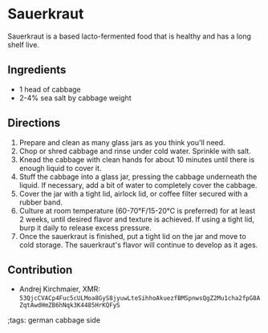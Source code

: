 # Sauerkraut

Sauerkraut is a based lacto-fermented food that is healthy and has a long shelf live.

## Ingredients

- 1 head of cabbage
- 2-4% sea salt by cabbage weight

## Directions

1. Prepare and clean as many glass jars as you think you'll need.
2. Chop or shred cabbage and rinse under cold water. Sprinkle with salt.
3. Knead the cabbage with clean hands for about 10 minutes until there is enough liquid to cover it.
4. Stuff the cabbage into a glass jar, pressing the cabbage underneath the liquid. If necessary, add a bit of water to completely cover the cabbage.
5. Cover the jar with a tight lid, airlock lid, or coffee filter secured with a rubber band.
6. Culture at room temperature (60-70°F/15-20°C is preferred) for at least 2 weeks, until desired flavor and texture is achieved. If using a tight lid, burp it daily to release excess pressure.
7. Once the sauerkraut is finished, put a tight lid on the jar and move to cold storage. The sauerkraut's flavor will continue to develop as it ages.

## Contribution

- Andrej Kirchmaier, XMR: `53QjcCVACp4Fuc5cULMoa8GyS8jyuwLteSihhoAkuezfBMSpnwsQgZ2Mu1cha2fpG8AZqtAwdHmZB6hNqk3K4485HrKQFyS`

;tags: german cabbage side
